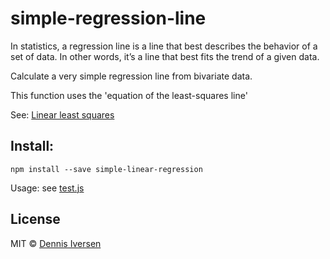 # simple-regression-line

In statistics, a regression line is a line that best describes the behavior of a set of data. In other words, it’s a line that best fits the trend of a given data.

Calculate a very simple regression line from bivariate data.

This function uses the 'equation of the least-squares line'

See: [Linear least squares](https://en.wikipedia.org/wiki/Linear_least_squares_(mathematics))

## Install: 

    npm install --save simple-linear-regression

Usage: see [test.js](test.js)

## License

MIT © [Dennis Iversen](https://github.com/diversen)
